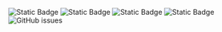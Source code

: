 ![Static Badge](https://img.shields.io/badge/blacklists-60-000000) ![Static Badge](https://img.shields.io/badge/blacklisted-2778812-cc0000) ![Static Badge](https://img.shields.io/badge/whitelisted-2242-00CC00) ![Static Badge](https://img.shields.io/badge/streaming_blacklist-28106-000000) ![GitHub issues](https://img.shields.io/github/issues/fabriziosalmi/blacklists)
